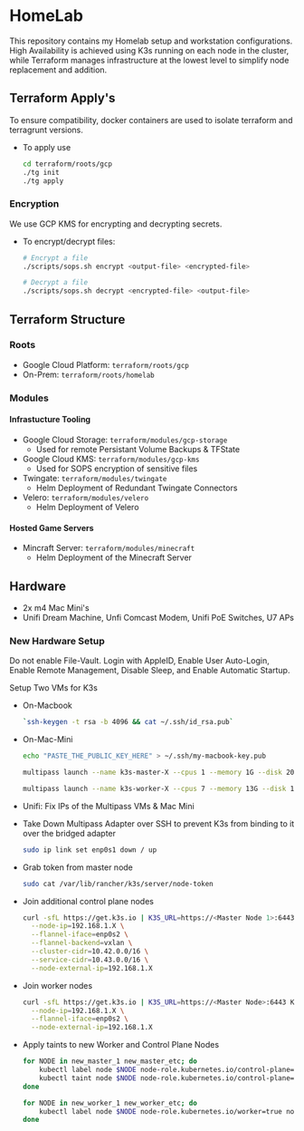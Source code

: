 # HomeLab
This repository contains my Homelab setup and workstation configurations. High Availability is achieved using K3s running on each node in the cluster, while Terraform manages infrastructure at the lowest level to simplify node replacement and addition. 

## Terraform Apply's
To ensure compatibility, docker containers are used to isolate terraform and terragrunt versions.

* To apply use
   ```bash
   cd terraform/roots/gcp
   ./tg init
   ./tg apply
   ```

### Encryption
We use GCP KMS for encrypting and decrypting secrets. 

* To encrypt/decrypt files:
    ```bash
    # Encrypt a file
    ./scripts/sops.sh encrypt <output-file> <encrypted-file>

    # Decrypt a file
    ./scripts/sops.sh decrypt <encrypted-file> <output-file>
    ```

## Terraform Structure
### Roots
* Google Cloud Platform: `terraform/roots/gcp` 
* On-Prem: `terraform/roots/homelab`

### Modules
#### Infrastucture Tooling
* Google Cloud Storage: `terraform/modules/gcp-storage`
    * Used for remote Persistant Volume Backups & TFState
* Google Cloud KMS: `terraform/modules/gcp-kms`
    * Used for SOPS encryption of sensitive files
* Twingate: `terraform/modules/twingate`
    * Helm Deployment of Redundant Twingate Connectors
* Velero: `terraform/modules/velero`
    * Helm Deployment of Velero
#### Hosted Game Servers
* Mincraft Server: `terraform/modules/minecraft`
    * Helm Deployment of the Minecraft Server

## Hardware
* 2x m4 Mac Mini's
* Unifi Dream Machine, Unfi Comcast Modem, Unifi PoE Switches, U7 APs

### New Hardware Setup
Do not enable File-Vault. Login with AppleID, Enable User Auto-Login, Enable Remote Management, Disable Sleep, and Enable Automatic Startup.

Setup Two VMs for K3s
* On-Macbook 
    ```bash
    `ssh-keygen -t rsa -b 4096 && cat ~/.ssh/id_rsa.pub`
    ```
* On-Mac-Mini 
    ```bash
    echo "PASTE_THE_PUBLIC_KEY_HERE" > ~/.ssh/my-macbook-key.pub

    multipass launch --name k3s-master-X --cpus 1 --memory 1G --disk 20G  --network en0 --cloud-init <(echo "users: [{name: ubuntu, ssh_authorized_keys: [\"$(cat ~/.ssh/my-macbook-key.pub)\"]}]")
    
    multipass launch --name k3s-worker-X --cpus 7 --memory 13G --disk 150G --network en0 --cloud-init <(echo "users: [{name: ubuntu, ssh_authorized_keys: [\"$(cat ~/.ssh/my-macbook-key.pub)\"]}]")
    ```
* Unifi: Fix IPs of the Multipass VMs & Mac Mini

* Take Down Multipass Adapter over SSH to prevent K3s from binding to it over the bridged adapter
    ```bash
    sudo ip link set enp0s1 down / up
    ```
* Grab token from master node
    ```bash
    sudo cat /var/lib/rancher/k3s/server/node-token
    ```

* Join additional control plane nodes
    ```bash
    curl -sfL https://get.k3s.io | K3S_URL=https://<Master Node 1>:6443 K3S_TOKEN=<node-token> sh -s - server \
      --node-ip=192.168.1.X \
      --flannel-iface=enp0s2 \
      --flannel-backend=vxlan \
      --cluster-cidr=10.42.0.0/16 \
      --service-cidr=10.43.0.0/16 \
      --node-external-ip=192.168.1.X
    ```

* Join worker nodes
    ```bash
    curl -sfL https://get.k3s.io | K3S_URL=https://<Master Node>:6443 K3S_TOKEN=<node-token> sh -s - agent \
      --node-ip=192.168.1.X \
      --flannel-iface=enp0s2 \
      --node-external-ip=192.168.1.X
    ```
    
* Apply taints to new Worker and Control Plane Nodes
    ```bash
    for NODE in new_master_1 new_master_etc; do
        kubectl label node $NODE node-role.kubernetes.io/control-plane=true node-type=control-plane --overwrite
        kubectl taint node $NODE node-role.kubernetes.io/control-plane=true:NoSchedule --overwrite || true
    done

    for NODE in new_worker_1 new_worker_etc; do
        kubectl label node $NODE node-role.kubernetes.io/worker=true node-type=worker --overwrite
    done
    ```